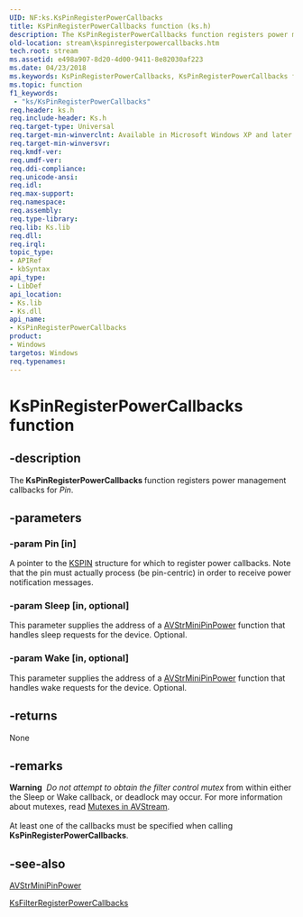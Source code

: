 ```yaml
---
UID: NF:ks.KsPinRegisterPowerCallbacks
title: KsPinRegisterPowerCallbacks function (ks.h)
description: The KsPinRegisterPowerCallbacks function registers power management callbacks for Pin.
old-location: stream\kspinregisterpowercallbacks.htm
tech.root: stream
ms.assetid: e498a907-8d20-4d00-9411-8e82030af223
ms.date: 04/23/2018
ms.keywords: KsPinRegisterPowerCallbacks, KsPinRegisterPowerCallbacks function [Streaming Media Devices], avfunc_2e133cdb-6afa-47a7-8d3b-8293b63428b5.xml, ks/KsPinRegisterPowerCallbacks, stream.kspinregisterpowercallbacks
ms.topic: function
f1_keywords:
 - "ks/KsPinRegisterPowerCallbacks"
req.header: ks.h
req.include-header: Ks.h
req.target-type: Universal
req.target-min-winverclnt: Available in Microsoft Windows XP and later operating systems and DirectX 8.0 and later DirectX versions.
req.target-min-winversvr: 
req.kmdf-ver: 
req.umdf-ver: 
req.ddi-compliance: 
req.unicode-ansi: 
req.idl: 
req.max-support: 
req.namespace: 
req.assembly: 
req.type-library: 
req.lib: Ks.lib
req.dll: 
req.irql: 
topic_type:
- APIRef
- kbSyntax
api_type:
- LibDef
api_location:
- Ks.lib
- Ks.dll
api_name:
- KsPinRegisterPowerCallbacks
product:
- Windows
targetos: Windows
req.typenames: 
---
```


# KsPinRegisterPowerCallbacks function


## -description


The<b> KsPinRegisterPowerCallbacks </b>function registers power management callbacks for <i>Pin</i>.


## -parameters




### -param Pin [in]

A pointer to the <a href="https://docs.microsoft.com/windows-hardware/drivers/ddi/ks/ns-ks-_kspin">KSPIN</a> structure for which to register power callbacks. Note that the pin must actually process (be pin-centric) in order to receive power notification messages.


### -param Sleep [in, optional]

This parameter supplies the address of a <a href="https://docs.microsoft.com/windows-hardware/drivers/ddi/ks/nc-ks-pfnkspinpower">AVStrMiniPinPower</a>  function that handles sleep requests for the device. Optional.


### -param Wake [in, optional]

This parameter supplies the address of a <a href="https://docs.microsoft.com/windows-hardware/drivers/ddi/ks/nc-ks-pfnkspinpower">AVStrMiniPinPower</a>  function that handles wake requests for the device. Optional.


## -returns



None




## -remarks



<div class="alert"><b>Warning</b>  <i>Do not attempt to obtain the filter control mutex</i> from within either the Sleep or Wake callback, or deadlock may occur. For more information about mutexes, read <a href="https://docs.microsoft.com/windows-hardware/drivers/stream/mutexes-in-avstream">Mutexes in AVStream</a>.</div>
<div> </div>
At least one of the callbacks must be specified when calling <b>KsPinRegisterPowerCallbacks</b>.




## -see-also




<a href="https://docs.microsoft.com/windows-hardware/drivers/ddi/ks/nc-ks-pfnkspinpower">AVStrMiniPinPower</a>



<a href="https://docs.microsoft.com/windows-hardware/drivers/ddi/ks/nf-ks-ksfilterregisterpowercallbacks">KsFilterRegisterPowerCallbacks</a>
 

 

